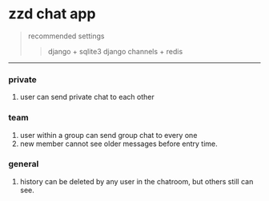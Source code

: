 # zzd chat app

> recommended settings
>> django + sqlite3
>> django channels + redis

***

### private
 
1. user can send private chat to each other

### team

1. user within a group can send group chat to every one
1. new member cannot see older messages before entry time. 

### general

1. history can be deleted by any user in the chatroom, but others still can see. 

